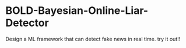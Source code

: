 # BOLD-Bayesian-Online-Liar-Detector
Design a ML framework that can detect fake news in real time. try it out!!

